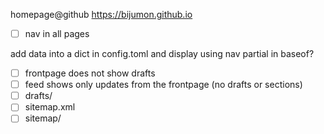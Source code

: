 homepage@github https://bijumon.github.io

- [ ] nav in all pages

add data into a dict in config.toml and display using nav partial in baseof?

- [ ] frontpage does not show drafts
- [ ] feed shows only updates from the frontpage (no drafts or sections)
- [ ] drafts/
- [ ] sitemap.xml
- [ ] sitemap/
